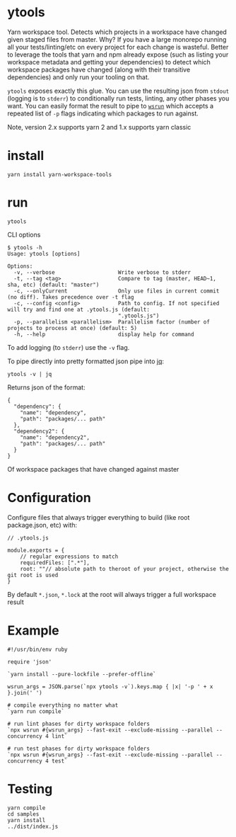 # ytools

Yarn workspace tool. Detects which projects in a workspace have changed given staged files from master. Why? If you have a large monorepo running all your tests/linting/etc on every project for each change is wasteful. Better to leverage the tools that yarn and npm already expose (such as listing your workspace metadata and getting your dependencies) to detect which workspace packages have changed (along with their transitive dependencies) and only run your tooling on that.

`ytools` exposes exactly this glue. You can use the resulting json from `stdout` (logging is to `stderr`) to conditionally run tests, linting, any other phases you want. You can easily format the result to pipe to [`wsrun`](https://github.com/hfour/wsrun) which accepts a repeated list of `-p` flags indicating which packages to run against.

Note, version 2.x supports yarn 2 and 1.x supports yarn classic
# install

```
yarn install yarn-workspace-tools
```

# run

```
ytools
```

CLI options
```
$ ytools -h
Usage: ytools [options]

Options:
  -v, --verbose                    Write verbose to stderr
  -t, --tag <tag>                  Compare to tag (master, HEAD~1, sha, etc) (default: "master")
  -c, --onlyCurrent                Only use files in current commit (no diff). Takes precedence over -t flag
  -c, --config <config>            Path to config. If not specified will try and find one at .ytools.js (default:
                                   ".ytools.js")
  -p, --parallelism <parallelism>  Parallelism factor (number of projects to process at once) (default: 5)
  -h, --help                       display help for command
```

To add logging (to `stderr`) use the `-v` flag.

To pipe directly into pretty formatted json pipe into [jq](https://stedolan.github.io/jq/):

```
ytools -v | jq
```

Returns json of the format:

```
{
  "dependency": {
    "name": "dependency",
    "path": "packages/... path"
  },
  "dependency2": {
    "name": "dependency2",
    "path": "packages/... path"
  }
}
```

Of workspace packages that have changed against master

# Configuration

Configure files that always trigger everything to build (like root package.json, etc) with:

```
// .ytools.js

module.exports = {
    // regular expressions to match
    requiredFiles: [".*"],
    root: ""// absolute path to theroot of your project, otherwise the git root is used
}
```

By default `*.json`, `*.lock` at the root will always trigger a full workspace result

# Example

```
#!/usr/bin/env ruby

require 'json'

`yarn install --pure-lockfile --prefer-offline`

wsrun_args = JSON.parse(`npx ytools -v`).keys.map { |x| '-p ' + x }.join(' ')

# compile everything no matter what
`yarn run compile`

# run lint phases for dirty workspace folders
`npx wsrun #{wsrun_args} --fast-exit --exclude-missing --parallel --concurrency 4 lint`

# run test phases for dirty workspace folders
`npx wsrun #{wsrun_args} --fast-exit --exclude-missing --parallel --concurrency 4 test`
```

# Testing

```
yarn compile
cd samples
yarn install
../dist/index.js
```
